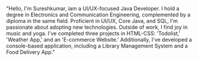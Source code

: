"Hello, I'm Sureshkumar, 
iam a UI/UX-focused Java Developer.
I hold a degree in Electronics and Communication Engineering, complemented by a diploma in the same field.
Proficient in UI/UX, Core Java, and SQL,
I'm passionate about adopting new technologies. Outside of work, 
I find joy in music and yoga.
I've completed three projects in HTML-CSS: 'Todolist,' 'Weather App,' and an 'E-commerce Website.' Additionally,
I've developed a console-based application, including a Library Management System and a Food Delivery App."
